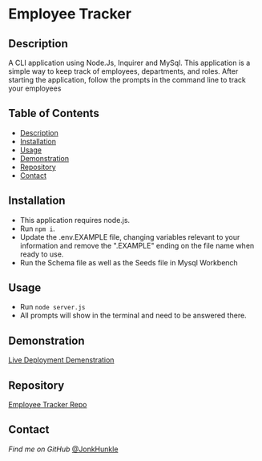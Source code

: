 # Employee Tracker

## Description

A CLI application using Node.Js, Inquirer and MySql. This application is a simple way to keep track of employees, departments, and roles. After starting the application, follow the prompts in the command line to track your employees

## Table of Contents
* [Description](#description)
* [Installation](#installation)
* [Usage](#usage)
* [Demonstration](#demonstration)
* [Repository](#repository)
* [Contact](#contact)

## Installation

- This application requires node.js.
- Run ```npm i```.
- Update the .env.EXAMPLE file, changing variables relevant to your information and remove the ".EXAMPLE" ending on the file name when ready to use. 
- Run the Schema file as well as the Seeds file in Mysql Workbench

## Usage

- Run ```node server.js```
- All prompts will show in the terminal and need to be answered there. 

## Demonstration

[Live Deployment Demenstration](https://drive.google.com/file/d/126jAW9THud4AC2m8pOLZcQnTuupVivoZ/view?usp=sharing)

## Repository

[Employee Tracker Repo](https://github.com/JonkHunkle/employeeTracker)


## Contact

*Find me on GitHub* [@JonkHunkle](https://github.com/JonkHunkle)
